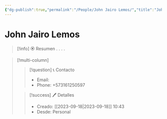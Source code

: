 ```yaml
---
{"dg-publish":true,"permalink":"/People/John Jairo Lemos/","title":"John Jairo Lemos","updated":"2023-11-20T19:17:59.867-05:00"}
---
```



# John Jairo Lemos

> [!info] 🏵️ Resumen
> .
> .
> .
> .

> [!multi-column]
> 
> > [!question] 📞 Contacto
> > - Email:  
> > - Phone: +573161250597 
> 
> > [!success] 🖊️ Detalles
> > - Creado: [[2023-09-18\|2023-09-18]] 10:43
> > - Desde: Personal

